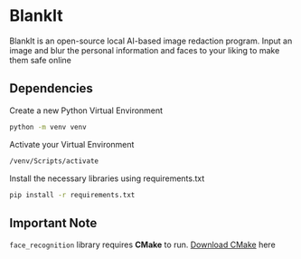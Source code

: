 # BlankIt
BlankIt is an open-source local AI-based image redaction program. Input an image and blur the personal information and faces to your liking to make them safe online

## Dependencies
Create a new Python Virtual Environment
```bash
python -m venv venv
```

Activate your Virtual Environment
```bash
/venv/Scripts/activate
```

Install the necessary libraries using requirements.txt
```bash
pip install -r requirements.txt
```

## Important Note
`face_recognition` library requires **CMake** to run. [Download CMake](https://cmake.org/download/) here
